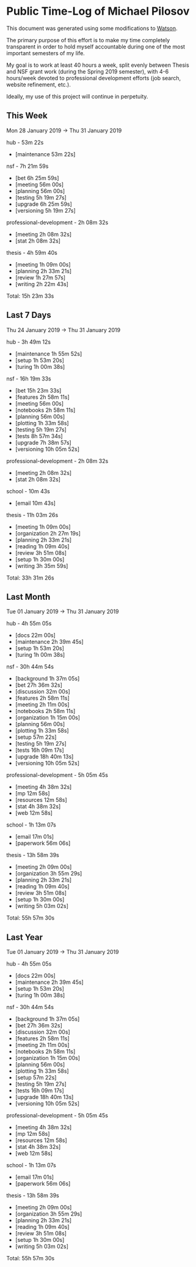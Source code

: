 # Public Time-Log of Michael Pilosov

This document was generated using some modifications to [Watson](https://github.com/TailorDev/Watson).

The primary purpose of this effort is to make my time completely transparent in order to hold myself accountable during one of the most important semesters of my life.

My goal is to work at least 40 hours a week, split evenly between Thesis and NSF grant work (during the Spring 2019 semester), with 4-6 hours/week devoted to professional development efforts (job search, website refinement, etc.). 

Ideally, my use of this project will continue in perpetuity.

## This Week
Mon 28 January 2019 -> Thu 31 January 2019

hub - 53m 22s
- [maintenance     53m 22s]  

nsf - 7h 21m 59s
- [bet  6h 25m 59s]  
- [meeting     56m 00s]  
- [planning     56m 00s]  
- [testing  5h 19m 27s]  
- [upgrade  6h 25m 59s]  
- [versioning  5h 19m 27s]  

professional-development - 2h 08m 32s
- [meeting  2h 08m 32s]  
- [stat  2h 08m 32s]  

thesis - 4h 59m 40s
- [meeting  1h 09m 00s]  
- [planning  2h 33m 21s]  
- [review  1h 27m 57s]  
- [writing  2h 22m 43s]  

Total: 15h 23m 33s
## Last 7 Days
Thu 24 January 2019 -> Thu 31 January 2019

hub - 3h 49m 12s
- [maintenance  1h 55m 52s]  
- [setup  1h 53m 20s]  
- [turing  1h 00m 38s]  

nsf - 16h 19m 33s
- [bet 15h 23m 33s]  
- [features  2h 58m 11s]  
- [meeting     56m 00s]  
- [notebooks  2h 58m 11s]  
- [planning     56m 00s]  
- [plotting  1h 33m 58s]  
- [testing  5h 19m 27s]  
- [tests  8h 57m 34s]  
- [upgrade  7h 38m 57s]  
- [versioning 10h 05m 52s]  

professional-development - 2h 08m 32s
- [meeting  2h 08m 32s]  
- [stat  2h 08m 32s]  

school - 10m 43s
- [email     10m 43s]  

thesis - 11h 03m 26s
- [meeting  1h 09m 00s]  
- [organization  2h 27m 19s]  
- [planning  2h 33m 21s]  
- [reading  1h 09m 40s]  
- [review  3h 51m 08s]  
- [setup  1h 30m 00s]  
- [writing  3h 35m 59s]  

Total: 33h 31m 26s
## Last Month
Tue 01 January 2019 -> Thu 31 January 2019

hub - 4h 55m 05s
- [docs     22m 00s]  
- [maintenance  2h 39m 45s]  
- [setup  1h 53m 20s]  
- [turing  1h 00m 38s]  

nsf - 30h 44m 54s
- [background  1h 37m 05s]  
- [bet 27h 36m 32s]  
- [discussion     32m 00s]  
- [features  2h 58m 11s]  
- [meeting  2h 11m 00s]  
- [notebooks  2h 58m 11s]  
- [organization  1h 15m 00s]  
- [planning     56m 00s]  
- [plotting  1h 33m 58s]  
- [setup     57m 22s]  
- [testing  5h 19m 27s]  
- [tests 16h 09m 17s]  
- [upgrade 18h 40m 13s]  
- [versioning 10h 05m 52s]  

professional-development - 5h 05m 45s
- [meeting  4h 38m 32s]  
- [mp     12m 58s]  
- [resources     12m 58s]  
- [stat  4h 38m 32s]  
- [web     12m 58s]  

school - 1h 13m 07s
- [email     17m 01s]  
- [paperwork     56m 06s]  

thesis - 13h 58m 39s
- [meeting  2h 09m 00s]  
- [organization  3h 55m 29s]  
- [planning  2h 33m 21s]  
- [reading  1h 09m 40s]  
- [review  3h 51m 08s]  
- [setup  1h 30m 00s]  
- [writing  5h 03m 02s]  

Total: 55h 57m 30s
## Last Year
Tue 01 January 2019 -> Thu 31 January 2019

hub - 4h 55m 05s
- [docs     22m 00s]  
- [maintenance  2h 39m 45s]  
- [setup  1h 53m 20s]  
- [turing  1h 00m 38s]  

nsf - 30h 44m 54s
- [background  1h 37m 05s]  
- [bet 27h 36m 32s]  
- [discussion     32m 00s]  
- [features  2h 58m 11s]  
- [meeting  2h 11m 00s]  
- [notebooks  2h 58m 11s]  
- [organization  1h 15m 00s]  
- [planning     56m 00s]  
- [plotting  1h 33m 58s]  
- [setup     57m 22s]  
- [testing  5h 19m 27s]  
- [tests 16h 09m 17s]  
- [upgrade 18h 40m 13s]  
- [versioning 10h 05m 52s]  

professional-development - 5h 05m 45s
- [meeting  4h 38m 32s]  
- [mp     12m 58s]  
- [resources     12m 58s]  
- [stat  4h 38m 32s]  
- [web     12m 58s]  

school - 1h 13m 07s
- [email     17m 01s]  
- [paperwork     56m 06s]  

thesis - 13h 58m 39s
- [meeting  2h 09m 00s]  
- [organization  3h 55m 29s]  
- [planning  2h 33m 21s]  
- [reading  1h 09m 40s]  
- [review  3h 51m 08s]  
- [setup  1h 30m 00s]  
- [writing  5h 03m 02s]  

Total: 55h 57m 30s
